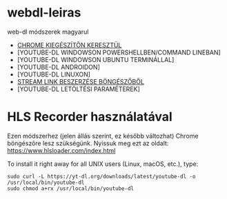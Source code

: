 # webdl-leiras
web-dl módszerek magyarul

- [CHROME KIEGÉSZÍTŐN KERESZTÜL](#hls-recorder-használatával)
- [YOUTUBE-DL WINDOWSON POWERSHELLBEN/COMMAND LINEBAN]
- [YOUTUBE-DL WINDOWSON UBUNTU TERMINÁLLAL]
- [YOUTUBE-DL ANDROIDON]
- [YOUTUBE-DL LINUXON]
- [STREAM LINK BESZERZÉSE BÖNGÉSZŐBŐL](#stream-link-beszerzese)
- [YOUTUBE-DL LETÖLTÉSI PARAMÉTEREK]

# HLS Recorder használatával

Ezen módszerhez (jelen állás szerint, ez később változhat) Chrome böngészőre lesz szükségünk.
Nyissuk meg ezt az oldalt:
    https://www.hlsloader.com/index.html

To install it right away for all UNIX users (Linux, macOS, etc.), type:

    sudo curl -L https://yt-dl.org/downloads/latest/youtube-dl -o /usr/local/bin/youtube-dl
    sudo chmod a+rx /usr/local/bin/youtube-dl
